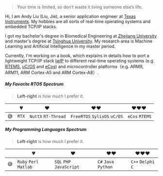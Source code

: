 > Your time is limited, so don’t waste it living someone else’s life. 

Hi, I am Andy Liu (Liu, Jie), a senior application engineer at [Texas Instruments](http://www.ti.com/). My hobbies are all sorts of real-time operating systems and embedded TCP/IP stacks.

I got my bachelor's degree in Biomedical Engineering at [Zhejiang University](https://en.wikipedia.org/wiki/Zhejiang_University) and master's degree at [Tsinghua University](https://en.wikipedia.org/wiki/Tsinghua_University). My research area is Machine Learning and Artificial Intelligence in my master period.

Currently, I'm working on a book, which explains in details how to port a lightweight TCP/IP stack [lwIP](https://en.wikipedia.org/wiki/LwIP) to different real-time operating systems (e.g. [RTEMS](https://www.rtems.org/), [uC/OS](https://en.wikipedia.org/wiki/Micro-Controller_Operating_Systems) and [eCos](https://en.wikipedia.org/wiki/ECos)) and microcontroller platforms（e.g. ARM9, ARM11, ARM Cortex-A5 and ARM Cortex-A8）.

##### My Favorite RTOS Spectrum
> __Left-right__ is how much I prefer it. 

|     | 💔️           | ❤️ ️                 | ❤️❤️ ️                     | ❤️❤️❤️ ️               |
| --- | ------------- | -------------------- | -------------------------- | ---------------------- |
| 😅  | `RTX`         | `NuttX`  `RT-Thread` | `FreeRTOS` `SylixOS` `uC/OS`  | `eCos` `RTEMS`    |

##### My Programming Languages Spectrum

> __Left-right__ is how much I prefer it. 

|     | 💔️           | ❤️ ️                 | ❤️❤️ ️                     | ❤️❤️❤️ ️               |
| --- | ------------- | -------------------- | -------------------------- | ---------------------- |
| 😅  |  `Ruby` `Perl` `Matlab`| `SQL` `PHP` `JavaScript`   | `C#` `Java` `Python`     | `C++` `Delphi` `C`  |



